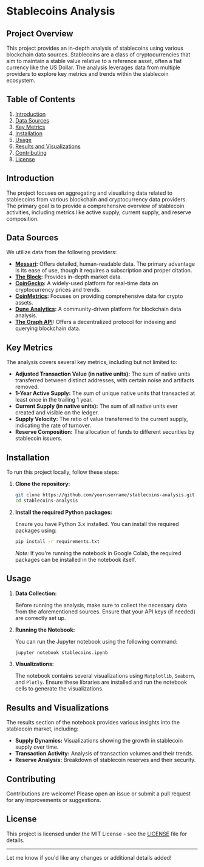 

# Stablecoins Analysis

## Project Overview

This project provides an in-depth analysis of stablecoins using various blockchain data sources. Stablecoins are a class of cryptocurrencies that aim to maintain a stable value relative to a reference asset, often a fiat currency like the US Dollar. The analysis leverages data from multiple providers to explore key metrics and trends within the stablecoin ecosystem.

## Table of Contents

1. [Introduction](#introduction)
2. [Data Sources](#data-sources)
3. [Key Metrics](#key-metrics)
4. [Installation](#installation)
5. [Usage](#usage)
6. [Results and Visualizations](#results-and-visualizations)
7. [Contributing](#contributing)
8. [License](#license)

## Introduction

The project focuses on aggregating and visualizing data related to stablecoins from various blockchain and cryptocurrency data providers. The primary goal is to provide a comprehensive overview of stablecoin activities, including metrics like active supply, current supply, and reserve composition.

## Data Sources

We utilize data from the following providers:

- **[Messari](https://messari.io/screener):** Offers detailed, human-readable data. The primary advantage is its ease of use, though it requires a subscription and proper citation.
- **[The Block](https://www.theblock.co/data/crypto-markets/spot):** Provides in-depth market data.
- **[CoinGecko](https://www.coingecko.com/):** A widely-used platform for real-time data on cryptocurrency prices and trends.
- **[CoinMetrics](https://coinmetrics.io/):** Focuses on providing comprehensive data for crypto assets.
- **[Dune Analytics](https://dune.com/home):** A community-driven platform for blockchain data analysis.
- **[The Graph API](https://thegraph.com/en/):** Offers a decentralized protocol for indexing and querying blockchain data.

## Key Metrics

The analysis covers several key metrics, including but not limited to:

- **Adjusted Transaction Value (in native units):** The sum of native units transferred between distinct addresses, with certain noise and artifacts removed.
- **1-Year Active Supply:** The sum of unique native units that transacted at least once in the trailing 1 year.
- **Current Supply (in native units):** The sum of all native units ever created and visible on the ledger.
- **Supply Velocity:** The ratio of value transferred to the current supply, indicating the rate of turnover.
- **Reserve Composition:** The allocation of funds to different securities by stablecoin issuers.

## Installation

To run this project locally, follow these steps:

1. **Clone the repository:**

    ```bash
    git clone https://github.com/yourusername/stablecoins-analysis.git
    cd stablecoins-analysis
    ```

2. **Install the required Python packages:**

    Ensure you have Python 3.x installed. You can install the required packages using:

    ```bash
    pip install -r requirements.txt
    ```

    _Note:_ If you're running the notebook in Google Colab, the required packages can be installed in the notebook itself.

## Usage

1. **Data Collection:**

    Before running the analysis, make sure to collect the necessary data from the aforementioned sources. Ensure that your API keys (if needed) are correctly set up.

2. **Running the Notebook:**

    You can run the Jupyter notebook using the following command:

    ```bash
    jupyter notebook stablecoins.ipynb
    ```

3. **Visualizations:**

    The notebook contains several visualizations using `Matplotlib`, `Seaborn`, and `Plotly`. Ensure these libraries are installed and run the notebook cells to generate the visualizations.

## Results and Visualizations

The results section of the notebook provides various insights into the stablecoin market, including:

- **Supply Dynamics:** Visualizations showing the growth in stablecoin supply over time.
- **Transaction Activity:** Analysis of transaction volumes and their trends.
- **Reserve Analysis:** Breakdown of stablecoin reserves and their security.

## Contributing

Contributions are welcome! Please open an issue or submit a pull request for any improvements or suggestions.

## License

This project is licensed under the MIT License - see the [LICENSE](LICENSE) file for details.

---

Let me know if you'd like any changes or additional details added!
